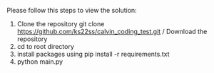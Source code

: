 Please follow this steps to view the solution:

1. Clone the repository git clone https://github.com/ks22ss/calvin_coding_test.git / Download the repository
2. cd to root directory
3. install packages using pip install -r requirements.txt
4. python main.py


